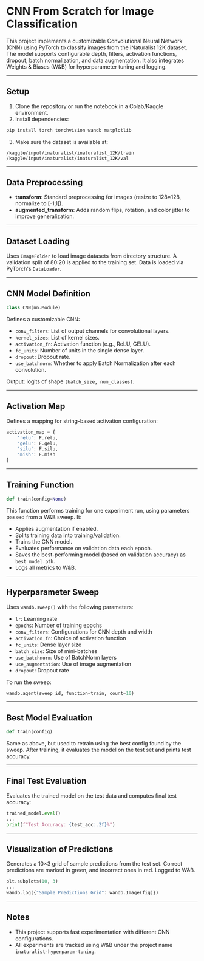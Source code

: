 # CNN From Scratch for Image Classification

This project implements a customizable Convolutional Neural Network (CNN) using PyTorch to classify images from the iNaturalist 12K dataset. The model supports configurable depth, filters, activation functions, dropout, batch normalization, and data augmentation. It also integrates Weights & Biases (W&B) for hyperparameter tuning and logging.

---

## Setup

1. Clone the repository or run the notebook in a Colab/Kaggle environment.
2. Install dependencies:
```bash
pip install torch torchvision wandb matplotlib
```
3. Make sure the dataset is available at:
```
/kaggle/input/inaturalist/inaturalist_12K/train
/kaggle/input/inaturalist/inaturalist_12K/val
```

---

## Data Preprocessing

- **transform**: Standard preprocessing for images (resize to 128×128, normalize to [-1,1]).
- **augmented_transform**: Adds random flips, rotation, and color jitter to improve generalization.

---

## Dataset Loading

Uses `ImageFolder` to load image datasets from directory structure. A validation split of 80:20 is applied to the training set. Data is loaded via PyTorch's `DataLoader`.

---

## CNN Model Definition

```python
class CNN(nn.Module)
```
Defines a customizable CNN:
- `conv_filters`: List of output channels for convolutional layers.
- `kernel_sizes`: List of kernel sizes.
- `activation_fn`: Activation function (e.g., ReLU, GELU).
- `fc_units`: Number of units in the single dense layer.
- `dropout`: Dropout rate.
- `use_batchnorm`: Whether to apply Batch Normalization after each convolution.

Output: logits of shape `(batch_size, num_classes)`.

---

## Activation Map

Defines a mapping for string-based activation configuration:

```python
activation_map = {
    'relu': F.relu,
    'gelu': F.gelu,
    'silu': F.silu,
    'mish': F.mish
}
```

---

## Training Function

```python
def train(config=None)
```
This function performs training for one experiment run, using parameters passed from a W&B sweep. It:
- Applies augmentation if enabled.
- Splits training data into training/validation.
- Trains the CNN model.
- Evaluates performance on validation data each epoch.
- Saves the best-performing model (based on validation accuracy) as `best_model.pth`.
- Logs all metrics to W&B.

---

## Hyperparameter Sweep

Uses `wandb.sweep()` with the following parameters:
- `lr`: Learning rate
- `epochs`: Number of training epochs
- `conv_filters`: Configurations for CNN depth and width
- `activation_fn`: Choice of activation function
- `fc_units`: Dense layer size
- `batch_size`: Size of mini-batches
- `use_batchnorm`: Use of BatchNorm layers
- `use_augmentation`: Use of image augmentation
- `dropout`: Dropout rate

To run the sweep:
```python
wandb.agent(sweep_id, function=train, count=10)
```

---

## Best Model Evaluation

```python
def train(config)
```
Same as above, but used to retrain using the best config found by the sweep. After training, it evaluates the model on the test set and prints test accuracy.

---

## Final Test Evaluation

Evaluates the trained model on the test data and computes final test accuracy:

```python
trained_model.eval()
...
print(f"Test Accuracy: {test_acc:.2f}%")
```

---

## Visualization of Predictions

Generates a 10×3 grid of sample predictions from the test set. Correct predictions are marked in green, and incorrect ones in red. Logged to W&B.

```python
plt.subplots(10, 3)
...
wandb.log({"Sample Predictions Grid": wandb.Image(fig)})
```

---

## Notes

- This project supports fast experimentation with different CNN configurations.
- All experiments are tracked using W&B under the project name `inaturalist-hyperparam-tuning`.
